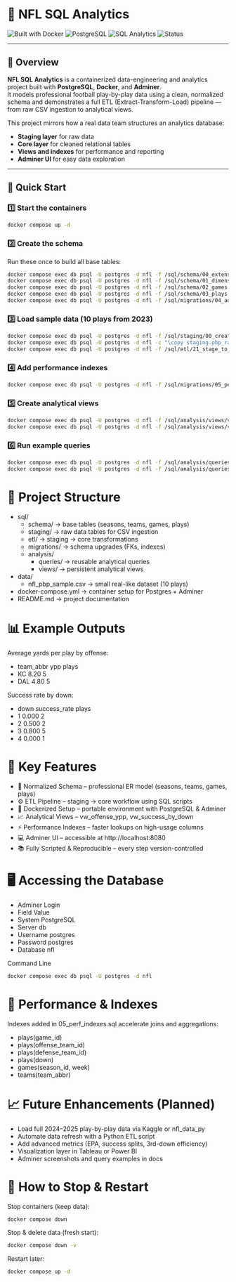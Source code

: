 # 🏈 NFL SQL Analytics  

![Built with Docker](https://img.shields.io/badge/Built%20with-Docker-blue?logo=docker)
![PostgreSQL](https://img.shields.io/badge/Database-PostgreSQL-blue?logo=postgresql)
![SQL Analytics](https://img.shields.io/badge/Language-SQL-orange?logo=sqlite)
![Status](https://img.shields.io/badge/Version-v1.0-success)

---

## 📘 Overview  

**NFL SQL Analytics** is a containerized data-engineering and analytics project built with **PostgreSQL**, **Docker**, and **Adminer**.  
It models professional football play-by-play data using a clean, normalized schema and demonstrates a full ETL (Extract-Transform-Load) pipeline — from raw CSV ingestion to analytical views.  

This project mirrors how a real data team structures an analytics database:  

- **Staging layer** for raw data  
- **Core layer** for cleaned relational tables  
- **Views and indexes** for performance and reporting  
- **Adminer UI** for easy data exploration  

---



## 🚀 Quick Start  

### 1️⃣ Start the containers 
```bash 
docker compose up -d 
```
### 2️⃣ Create the schema

Run these once to build all base tables:
```bash
docker compose exec db psql -U postgres -d nfl -f /sql/schema/00_extensions.sql
docker compose exec db psql -U postgres -d nfl -f /sql/schema/01_dimensions.sql
docker compose exec db psql -U postgres -d nfl -f /sql/schema/02_games.sql
docker compose exec db psql -U postgres -d nfl -f /sql/schema/03_plays.sql
docker compose exec db psql -U postgres -d nfl -f /sql/migrations/04_add_off_def.sql
```
### 3️⃣ Load sample data (10 plays from 2023)
```bash
docker compose exec db psql -U postgres -d nfl -f /sql/staging/00_create_staging.sql
docker compose exec db psql -U postgres -d nfl -c "\copy staging.pbp_raw FROM '/sql/staging/nfl_pbp_sample.csv' CSV HEADER"
docker compose exec db psql -U postgres -d nfl -f /sql/etl/21_stage_to_core_offdef.sql
```
### 4️⃣ Add performance indexes
```bash
docker compose exec db psql -U postgres -d nfl -f /sql/migrations/05_perf_indexes.sql
```
### 5️⃣ Create analytical views
```bash
docker compose exec db psql -U postgres -d nfl -f /sql/analysis/views/vw_offense_ypp.sql
docker compose exec db psql -U postgres -d nfl -f /sql/analysis/views/vw_success_by_down.sql
```
### 6️⃣ Run example queries
```bash
docker compose exec db psql -U postgres -d nfl -f /sql/analysis/queries/ypp_by_offense.sql
docker compose exec db psql -U postgres -d nfl -f /sql/analysis/queries/success_rate_by_down.sql
```

# 🧱 Project Structure
- sql/
  -  schema/        → base tables (seasons, teams, games, plays)
  -  staging/       → raw data tables for CSV ingestion
  -  etl/           → staging → core transformations
  -  migrations/    → schema upgrades (FKs, indexes)
  -  analysis/
      - queries/    → reusable analytical queries
      - views/      → persistent analytical views
- data/
   - nfl_pbp_sample.csv  → small real-like dataset (10 plays)
- docker-compose.yml   → container setup for Postgres + Adminer
- README.md            → project documentation

# 📊 Example Outputs

Average yards per play by offense:

- team_abbr	 ypp	 plays
-  KC	      8.20	    5
-  DAL	    4.80	    5

Success rate by down:

- down	success_rate	plays
-  1	        0.000	    2
-  2 	        0.500	    2
-  3 	        0.800	    5
-  4 	        0.000	    1

# 🧠 Key Features

- 🧩 Normalized Schema – professional ER model (seasons, teams, games, plays)
- ⚙️ ETL Pipeline – staging → core workflow using SQL scripts
- 🐳 Dockerized Setup – portable environment with PostgreSQL & Adminer
- 📈 Analytical Views – vw_offense_ypp, vw_success_by_down
- ⚡ Performance Indexes – faster lookups on high-usage columns
- 💻 Adminer UI – accessible at http://localhost:8080
- 📚 Fully Scripted & Reproducible – every step version-controlled


# 🖥️ Accessing the Database

- Adminer Login
- Field	    Value
- System	PostgreSQL
- Server	    db
- Username	postgres
- Password	postgres
- Database	nfl

Command Line
```bash
docker compose exec db psql -U postgres -d nfl
```
# 🔧 Performance & Indexes

Indexes added in 05_perf_indexes.sql accelerate joins and aggregations:

- plays(game_id)
- plays(offense_team_id)
- plays(defense_team_id)
- plays(down)
- games(season_id, week)
- teams(team_abbr)

# 📈 Future Enhancements (Planned)

- Load full 2024–2025 play-by-play data via Kaggle or nfl_data_py
- Automate data refresh with a Python ETL script
- Add advanced metrics (EPA, success splits, 3rd-down efficiency)
- Visualization layer in Tableau or Power BI
- Adminer screenshots and query examples in docs

# 🏁 How to Stop & Restart

Stop containers (keep data):
```bash
docker compose down
```
Stop & delete data (fresh start):
```bash
docker compose down -v
```
Restart later:
```bash
docker compose up -d
